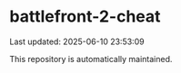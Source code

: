 # battlefront-2-cheat

Last updated: 2025-06-10 23:53:09

This repository is automatically maintained.
